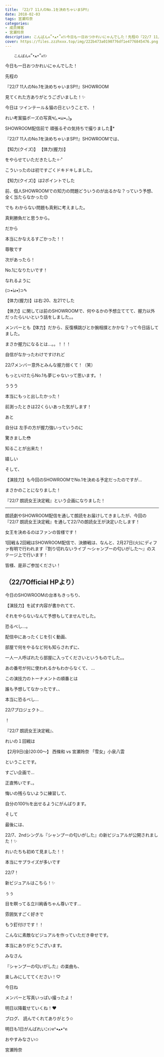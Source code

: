 ```yaml
---
title: 『22/7 11人のNo.1を決めちゃいまSP‼︎』
date: 2018-02-03
tags: 宮瀬玲奈
categories: 
- 成员博客
- 宮瀬玲奈
description: こんばんฅ՞•ﻌ•՞ฅﾜﾝ今日も一日おつかれいにゃんでした！先程の『22/7 11人のNo.1を決めちゃいまSP‼︎』SHOWROOM見てくれた方ありがとうございました！✨...
cover: https://files.zzzhxxx.top/img/222b473a0190776df1e4776845476.png 
---
```


        こんばんฅ՞•ﻌ•՞ฅﾜﾝ




今日も一日おつかれいにゃんでした！





先程の

『22/7 11人のNo.1を決めちゃいまSP‼︎』SHOWROOM


見てくれた方ありがとうございました！✨














今日は
ツインテール＆猫の日ということで、！


れい考案猫ポーズの写真٩(｡•ω•｡)و



SHOWROOM配信前で
頑張るぞの気持ちで撮りました🌙*














『22/7 11人のNo.1を決めちゃいまSP‼︎』SHOWROOMでは、


【知力(クイズ)】
【体力(握力)】

をやらせていただきたした✧‧˚




こういったのは初ですごくドキドキしました。














【知力(クイズ)】は2ポイントでした






前、個人SHOWROOMでの知力の問題どういうのが出るかな？っていう予想、全く当たらなかった😔





でも
わからない問題も真剣に考えました。





真剣勝負だと思うから。










だから

本当にかなえるすごかった！！



尊敬です









次があったら！


No.1になりたいです！





なれるように







(⊃•̀ω•́)⊃✎





















【体力(握力)】は右:20、左21でした



【体力】に関しては前のSHOWROOMで、何やるかの予想立ててて、握力以外だったらいいという話をしました。。


メンバーとも【体力】だから、反復横跳びとか腕相撲とかかな？って今日話してました。








まさか握力になるとは...。。！！！





自信がなかったわけですけれど

22/7メンバー意外とみんな握力弱くて！（笑）



もっといけたらNo.1も夢じゃないって思います。！




ううう

本当にもっと出したかった！



前測ったときは22くらいあった気がします！






あと

自分は
左手の方が握力強いっていうのに

驚きました😳






知ることが出来た！


嬉しい















そして、


【演技力】も今回のSHOWROOMでNo.1を決める予定だったのですが...



まさかのことになりました！



『22/7 朗読女王決定戦』という企画になりました！





-------

朗読劇やSHOWROOM配信を通して朗読をお届けしてきましたが、今回の『22/7 朗読女王決定戦』を通して22/7の朗読女王が決定いたします！

女王を決めるのはファンの皆様です！

1回戦＆2回戦はSHOWROOM配信で、決勝戦は、なんと、2月27日(火)にディファ有明で行われます『割り切れないライブ ～シャンプーの匂いがした～』のステージ上で行います！

皆様、是非ご参加ください！

（22/7Official HPより）
-------





今日のSHOWROOMの台本もきっちり、

【演技力】を試す内容が書かれてて、

それをやらないなんて予想もしてませんでした。







恐るべし...。










配信中にあったくじを引く動画、




部屋で何をやるなど何も知らされずに、

一人一人呼ばれたら部屋に入ってくださいというものでした。。








あの番号が何に使われるかもわからなくて、
...







この演技力のトーナメントの順番とは

誰も予想してなかったです、、











本当に恐るべし...






22/7プロジェクト...




！













『22/7 朗読女王決定戦』、


れいの１回戦は

【2月9日(金)20:00～】
西條和 vs 宮瀬玲奈 「雪女」小泉八雲

ということです。














すごい企画で...




正直怖いです、。





















悔いの残らないように練習して、


自分の100％を出せるようにがんばります。






















そして





最後には、





22/7、2ndシングル『シャンプーの匂いがした』の新ビジュアルが公開されました！✨





れいたちも初めて見ました！！







本当にサプライズが多いです


22/7！









新ビジュアルはこちら！✨









ぅぅ

目を瞑ってる立川絢香ちゃん尊いです...





雰囲気すごく好きで

もう釘付けです！！





こんなに素敵なビジュアルを作っていただき幸せです。


本当にありがとうございます。











みなさん

『シャンプーの匂いがした』の楽曲も、

楽しみにしててください！♡















今日ね

メンバーと写真いっぱい撮ったよ！



明日以降載せていくね！❤︎










ブログ、
読んでくれてありがとう✩



明日も1日がんばれいﾆｬﾝฅ^•ﻌ•^ฅ









おやすみなさい✩





宮瀬玲奈


